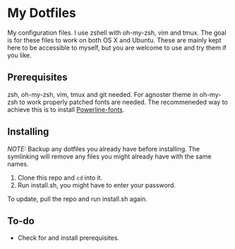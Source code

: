# My Dotfiles
My configuration files. I use zshell with oh-my-zsh, vim and tmux. The goal is for these files to work on both OS X and Ubuntu. These are mainly kept here to be accessible to myself, but you are welcome to use and try them if you like.

## Prerequisites
zsh, oh-my-zsh, vim, tmux and git needed. 
For agnoster theme in oh-my-zsh to work properly patched fonts are needed. The recommeneded way to achieve this is to install [Powerline-fonts](https://github.com/powerline/fonts).
## Installing
_NOTE:_ Backup any dotfiles you already have before installing. The symlinking will remove any files you might already have with the same names.
1. Clone this repo and `cd` into it.
2. Run install.sh, you might have to enter your password.

To update, pull the repo and run install.sh again.

## To-do
* Check for and install prerequisites.
